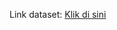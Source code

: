 Link dataset: [Klik di sini](https://drive.google.com/drive/folders/1LRbrxmrxkm4E1GaPl_8gtPPpqJLbDo8Z?usp=sharing)
